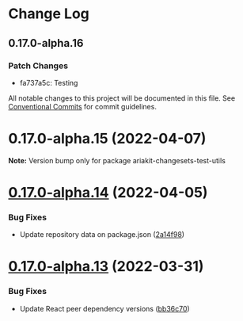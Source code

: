 # Change Log

## 0.17.0-alpha.16

### Patch Changes

- fa737a5c: Testing

All notable changes to this project will be documented in this file.
See [Conventional Commits](https://conventionalcommits.org) for commit guidelines.

# 0.17.0-alpha.15 (2022-04-07)

**Note:** Version bump only for package ariakit-changesets-test-utils

# [0.17.0-alpha.14](https://github.com/ariakit-changesets-test/ariakit-changesets-test/compare/ariakit-changesets-test-utils@0.17.0-alpha.13...ariakit-changesets-test-utils@0.17.0-alpha.14) (2022-04-05)

### Bug Fixes

- Update repository data on package.json ([2a14f98](https://github.com/ariakit-changesets-test/ariakit-changesets-test/commit/2a14f98bf19d713dd145d4dfa2e5775f5469ce9c))

# [0.17.0-alpha.13](https://github.com/ariakit-changesets-test/ariakit-changesets-test/compare/ariakit-changesets-test-utils@0.17.0-alpha.12...ariakit-changesets-test-utils@0.17.0-alpha.13) (2022-03-31)

### Bug Fixes

- Update React peer dependency versions ([bb36c70](https://github.com/ariakit-changesets-test/ariakit-changesets-test/commit/bb36c709b4ec0444941f7b7ac60e311b55ccbe9d))
